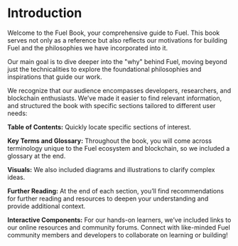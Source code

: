 # Introduction

Welcome to the Fuel Book, your comprehensive guide to Fuel. This book serves not only as a reference but also reflects our motivations for building Fuel and the philosophies we have incorporated into it.

Our main goal is to dive deeper into the "why" behind Fuel, moving beyond just the technicalities to explore the foundational philosophies and inspirations that guide our work.

We recognize that our audience encompasses developers, researchers, and blockchain enthusiasts. We’ve made it easier to find relevant information, and structured the book with specific sections tailored to different user needs:

**Table of Contents:** Quickly locate specific sections of interest.

**Key Terms and Glossary:** Throughout the book, you will come across terminology unique to the Fuel ecosystem and blockchain, so we included a glossary at the end.

**Visuals:** We also included diagrams and illustrations to clarify complex ideas.

**Further Reading:** At the end of each section, you’ll find recommendations for further reading and resources to deepen your understanding and provide additional context.

**Interactive Components:** For our hands-on learners, we’ve included links to our online resources and community forums. Connect with like-minded Fuel community members and developers to collaborate on learning or building!
